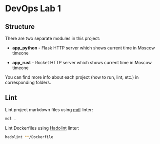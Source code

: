 # DevOps Lab 1

## Structure

There are two separate modules in this project:

* **app_python** - Flask HTTP server which shows current time in Moscow timeone

* **app_rust** - Rocket HTTP server which shows current time in Moscow timeone

You can find more info about each project (how to run, lint, etc.)
in corresponding folders.

## Lint

Lint project markdown files using
[mdl](https://github.com/markdownlint/markdownlint) linter:

```bash
mdl .
```

Lint Dockerfiles using [Hadolint](https://github.com/hadolint/hadolint) linter:

```bash
hadolint **/Dockerfile
```
